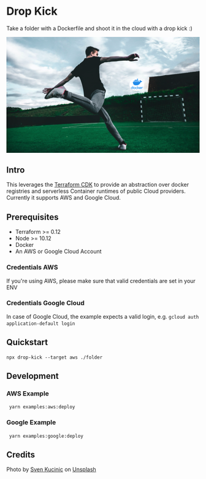 # Drop Kick

Take a folder with a Dockerfile and shoot it in the cloud with a drop kick :)

![drop kick](./drop-kick.png)

## Intro

This leverages the [Terraform CDK](https://cdk.tf) to provide an abstraction over docker registries and serverless Container runtimes of public Cloud providers. Currently it supports AWS and Google Cloud.

## Prerequisites

- Terraform >= 0.12
- Node >= 10.12
- Docker
- An AWS or Google Cloud Account

### Credentials AWS

If you're using AWS, please make sure that valid credentials are set in your ENV

### Credentials Google Cloud

In case of Google Cloud, the example expects a valid login, e.g. `gcloud auth application-default login`

## Quickstart

```
npx drop-kick --target aws ./folder
```

## Development

### AWS Example

```
 yarn examples:aws:deploy
```

### Google Example

```
 yarn examples:google:deploy
```

## Credits

<span>Photo by <a href="https://unsplash.com/@skucinic9?utm_source=unsplash&amp;utm_medium=referral&amp;utm_content=creditCopyText">Sven Kucinic</a> on <a href="https://unsplash.com/@skucinic9?utm_source=unsplash&amp;utm_medium=referral&amp;utm_content=creditCopyText">Unsplash</a></span>